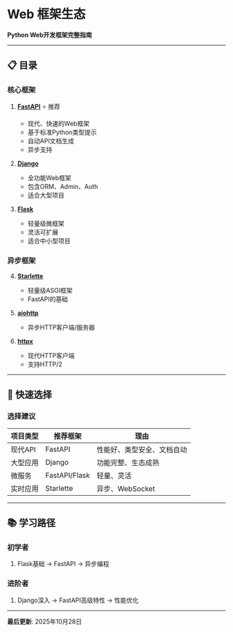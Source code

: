 # Web 框架生态

**Python Web开发框架完整指南**

---

## 📋 目录

### 核心框架

1. **[FastAPI](01-fastapi.md)** ⭐ 推荐
   - 现代、快速的Web框架
   - 基于标准Python类型提示
   - 自动API文档生成
   - 异步支持

2. **[Django](02-django.md)**
   - 全功能Web框架
   - 包含ORM、Admin、Auth
   - 适合大型项目

3. **[Flask](03-flask.md)**
   - 轻量级微框架
   - 灵活可扩展
   - 适合中小型项目

### 异步框架

4. **[Starlette](04-starlette.md)**
   - 轻量级ASGI框架
   - FastAPI的基础

5. **[aiohttp](05-aiohttp.md)**
   - 异步HTTP客户端/服务器

6. **[httpx](06-httpx.md)**
   - 现代HTTP客户端
   - 支持HTTP/2

---

## 🚀 快速选择

### 选择建议

| 项目类型 | 推荐框架 | 理由 |
|---------|---------|------|
| 现代API | FastAPI | 性能好、类型安全、文档自动 |
| 大型应用 | Django | 功能完整、生态成熟 |
| 微服务 | FastAPI/Flask | 轻量、灵活 |
| 实时应用 | Starlette | 异步、WebSocket |

---

## 📚 学习路径

### 初学者
1. Flask基础 → FastAPI → 异步编程

### 进阶者
1. Django深入 → FastAPI高级特性 → 性能优化

---

**最后更新**: 2025年10月28日


